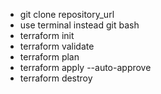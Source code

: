 - git clone repository_url
- use terminal instead git bash
- terraform init
- terraform validate
- terraform plan
- terraform apply --auto-approve
- terraform destroy